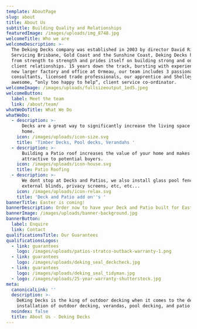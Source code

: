 ```yaml
---
template: AboutPage
slug: about
title: About Us
subtitle: Building Quality and Relationships
featuredImage: /images/uploads/img_8748.jpg
welcomeTitle: Who we are
welcomeDescription: >-
  The Deking Decks company was established in 2003 by director David Rider.
  Servicing Brisbane, Gold Coast and the Sunshine Coast, Deking Decks has grown
  from strength to strength and prides itself on building strong and ongoing
  client relationships. 15 years down the track, bursting with experience and a
  new larger factory and office at Ormeau, our team includes 3 passionate design
  consultants, licensed trade professionals, our apprentice and Shelley our
  awesome, “only too happy to help“, client service co-ordinator.
welcomeImage: /images/uploads/fullsizeoutput_1ed5.jpeg
welcomeButton:
  label: Meet the team
  link: /about/team/
whatWeDoTitle: What We Do
whatWeDo:
  - description: >-
      Decks are a great way to significantly increase the living space of your
      home.
    icon: /images/uploads/icon-size.svg
    title: 'Timber Decks, Pool decks, Verandahs '
  - description: >-
      Building a Patio roof increases the value of your home and makes it more
      attractive to potential buyers.
    icon: /images/uploads/icon-house.svg
    title: Patio Roofing
  - description: >-
      We dont stop at Decks and Patios, we also install glass pool fencing,
      external blinds, privacy screens, etc, etc...
    icon: /images/uploads/icon-relax.svg
    title: 'Deck and Patio add on''s '
bannerTitle: Easter is coming!
bannerDescription: Order now to have your Deck and Patio built for Easter
bannerImage: /images/uploads/banner-background.jpg
bannerButton:
  label: Enquire
  link: Contact
qualificationsTitle: Our Guarantees
qualificationsLogos:
  - link: guarantees
    logo: /images/uploads/patios-stratco-outback-warranty-1.png
  - link: guarantees
    logo: /images/uploads/deking_seal_deckcheck.jpg
  - link: guarantees
    logo: /images/uploads/deking_seal_tidyman.jpg
  - logo: /images/uploads/25-year-warranty-shutterstock.jpg
meta:
  canonicalLink: ''
  description: >-
    DeKing Decks is the king of outdoor decking when it comes to the design and
    installation of outdoor decking, verandas, pool decking, and patio roofing.
  noindex: false
  title: About Us - Deking Decks
---
```


